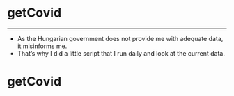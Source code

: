 # getCovid
----

- As the Hungarian government does not provide me with adequate data, it misinforms me.
- That’s why I did a little script that I run daily and look at the current data.

# getCovid
